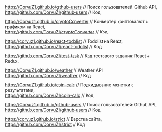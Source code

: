 <https://CorvuZ1.github.io/github-users> // Поиск пользователей. Github API,  
<https://github.com/CorvuZ1/github-users> // Код  

<https://Corvuz1.github.io/cryptoConverter> // Конвертер криптовалют с графиком на React,  
<https://github.com/CorvuZ1/cryptoConverter> // Код  

<https://corvuz1.github.io/react-todolist> // Todolist на React,  
<https://github.com/CorvuZ1/react-todolist> // Код  

<https://github.com/CorvuZ1/test-task> // Код тестового задания: React + Redux.  

<https://CorvuZ1.github.io/weather> // Weather API,  
<https://github.com/CorvuZ1/weather> // Код  

<https://CorvuZ1.github.io/coin-calc> // Подкидывание монетки с результатами,  
<https://github.com/CorvuZ1/coin-calc>  // Код 

<https://Corvuz1.github.io/github-users> // Поиск пользователей: Github API,  
<https://github.com/CorvuZ1/github-users> // Код  

<https://corvuz1.github.io/strict> // Верстка сайта,  
<https://github.com/CorvuZ1/strict> // Код  



